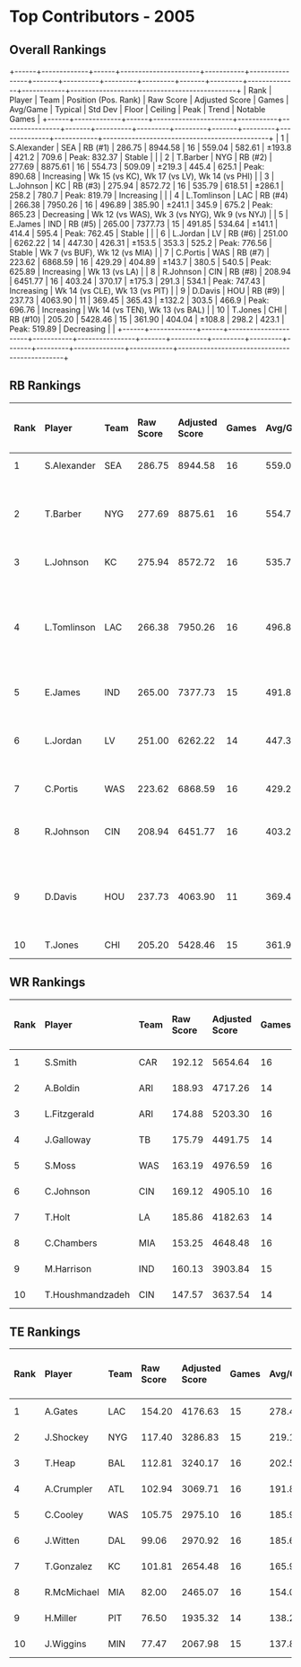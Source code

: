 # Top Contributors - 2005

## Overall Rankings

+------+-------------+------+----------------------+-----------+----------------+-------+----------+---------+---------+-------+---------+--------------+------------+----------------------------------------------+
| Rank | Player      | Team | Position (Pos. Rank) | Raw Score | Adjusted Score | Games | Avg/Game | Typical | Std Dev | Floor | Ceiling | Peak         | Trend      | Notable Games                                |
+------+-------------+------+----------------------+-----------+----------------+-------+----------+---------+---------+-------+---------+--------------+------------+----------------------------------------------+
| 1    | S.Alexander | SEA  | RB (#1)              | 286.75    | 8944.58        | 16    | 559.04   | 582.61  | ±193.8  | 421.2 | 709.6   | Peak: 832.37 | Stable     |                                              |
| 2    | T.Barber    | NYG  | RB (#2)              | 277.69    | 8875.61        | 16    | 554.73   | 509.09  | ±219.3  | 445.4 | 625.1   | Peak: 890.68 | Increasing | Wk 15 (vs KC), Wk 17 (vs LV), Wk 14 (vs PHI) |
| 3    | L.Johnson   | KC   | RB (#3)              | 275.94    | 8572.72        | 16    | 535.79   | 618.51  | ±286.1  | 258.2 | 780.7   | Peak: 819.79 | Increasing |                                              |
| 4    | L.Tomlinson | LAC  | RB (#4)              | 266.38    | 7950.26        | 16    | 496.89   | 385.90  | ±241.1  | 345.9 | 675.2   | Peak: 865.23 | Decreasing | Wk 12 (vs WAS), Wk 3 (vs NYG), Wk 9 (vs NYJ) |
| 5    | E.James     | IND  | RB (#5)              | 265.00    | 7377.73        | 15    | 491.85   | 534.64  | ±141.1  | 414.4 | 595.4   | Peak: 762.45 | Stable     |                                              |
| 6    | L.Jordan    | LV   | RB (#6)              | 251.00    | 6262.22        | 14    | 447.30   | 426.31  | ±153.5  | 353.3 | 525.2   | Peak: 776.56 | Stable     | Wk 7 (vs BUF), Wk 12 (vs MIA)                |
| 7    | C.Portis    | WAS  | RB (#7)              | 223.62    | 6868.59        | 16    | 429.29   | 404.89  | ±143.7  | 380.5 | 540.5   | Peak: 625.89 | Increasing | Wk 13 (vs LA)                                |
| 8    | R.Johnson   | CIN  | RB (#8)              | 208.94    | 6451.77        | 16    | 403.24   | 370.17  | ±175.3  | 291.3 | 534.1   | Peak: 747.43 | Increasing | Wk 14 (vs CLE), Wk 13 (vs PIT)               |
| 9    | D.Davis     | HOU  | RB (#9)              | 237.73    | 4063.90        | 11    | 369.45   | 365.43  | ±132.2  | 303.5 | 466.9   | Peak: 696.76 | Increasing | Wk 14 (vs TEN), Wk 13 (vs BAL)               |
| 10   | T.Jones     | CHI  | RB (#10)             | 205.20    | 5428.46        | 15    | 361.90   | 404.04  | ±108.8  | 298.2 | 423.1   | Peak: 519.89 | Decreasing |                                              |
+------+-------------+------+----------------------+-----------+----------------+-------+----------+---------+---------+-------+---------+--------------+------------+----------------------------------------------+

## RB Rankings

| Rank | Player      | Team | Raw Score | Adjusted Score | Games | Avg/Game | Typical | Std Dev | Floor | Ceiling | Peak         | Trend      | Notable Games (>150% Typical)                |
| :----| :-----------| :----| :---------| :--------------| :-----| :--------| :-------| :-------| :-----| :-------| :------------| :----------| :--------------------------------------------|
| 1    | S.Alexander | SEA  | 286.75    | 8944.58        | 16    | 559.04   | 582.61  | ±193.8  | 421.2 | 709.6   | Peak: 832.37 | Stable     |                                              |
| 2    | T.Barber    | NYG  | 277.69    | 8875.61        | 16    | 554.73   | 509.09  | ±219.3  | 445.4 | 625.1   | Peak: 890.68 | Increasing | Wk 15 (vs KC), Wk 17 (vs LV), Wk 14 (vs PHI) |
| 3    | L.Johnson   | KC   | 275.94    | 8572.72        | 16    | 535.79   | 618.51  | ±286.1  | 258.2 | 780.7   | Peak: 819.79 | Increasing |                                              |
| 4    | L.Tomlinson | LAC  | 266.38    | 7950.26        | 16    | 496.89   | 385.90  | ±241.1  | 345.9 | 675.2   | Peak: 865.23 | Decreasing | Wk 12 (vs WAS), Wk 3 (vs NYG), Wk 9 (vs NYJ) |
| 5    | E.James     | IND  | 265.00    | 7377.73        | 15    | 491.85   | 534.64  | ±141.1  | 414.4 | 595.4   | Peak: 762.45 | Stable     |                                              |
| 6    | L.Jordan    | LV   | 251.00    | 6262.22        | 14    | 447.30   | 426.31  | ±153.5  | 353.3 | 525.2   | Peak: 776.56 | Stable     | Wk 7 (vs BUF), Wk 12 (vs MIA)                |
| 7    | C.Portis    | WAS  | 223.62    | 6868.59        | 16    | 429.29   | 404.89  | ±143.7  | 380.5 | 540.5   | Peak: 625.89 | Increasing | Wk 13 (vs LA)                                |
| 8    | R.Johnson   | CIN  | 208.94    | 6451.77        | 16    | 403.24   | 370.17  | ±175.3  | 291.3 | 534.1   | Peak: 747.43 | Increasing | Wk 14 (vs CLE), Wk 13 (vs PIT)               |
| 9    | D.Davis     | HOU  | 237.73    | 4063.90        | 11    | 369.45   | 365.43  | ±132.2  | 303.5 | 466.9   | Peak: 696.76 | Increasing | Wk 14 (vs TEN), Wk 13 (vs BAL)               |
| 10   | T.Jones     | CHI  | 205.20    | 5428.46        | 15    | 361.90   | 404.04  | ±108.8  | 298.2 | 423.1   | Peak: 519.89 | Decreasing |                                              |

## WR Rankings

| Rank | Player           | Team | Raw Score | Adjusted Score | Games | Avg/Game | Typical | Std Dev | Floor | Ceiling | Peak         | Trend      | Notable Games (>150% Typical) |
| :----| :----------------| :----| :---------| :--------------| :-----| :--------| :-------| :-------| :-----| :-------| :------------| :----------| :-----------------------------|
| 1    | S.Smith          | CAR  | 192.12    | 5654.64        | 16    | 353.41   | 395.01  | ±207.8  | 162.8 | 477.0   | Peak: 717.36 | Decreasing |                               |
| 2    | A.Boldin         | ARI  | 188.93    | 4717.26        | 14    | 336.95   | 357.19  | ±140.9  | 257.6 | 407.7   | Peak: 560.59 | Increasing |                               |
| 3    | L.Fitzgerald     | ARI  | 174.88    | 5203.30        | 16    | 325.21   | 319.47  | ±133.9  | 273.8 | 387.9   | Peak: 508.69 | Stable     |                               |
| 4    | J.Galloway       | TB   | 175.79    | 4491.75        | 14    | 320.84   | 315.68  | ±125.5  | 252.2 | 400.1   | Peak: 515.07 | Stable     |                               |
| 5    | S.Moss           | WAS  | 163.19    | 4976.59        | 16    | 311.04   | 265.92  | ±179.8  | 220.8 | 338.2   | Peak: 688.96 | Decreasing |                               |
| 6    | C.Johnson        | CIN  | 169.12    | 4905.10        | 16    | 306.57   | 284.43  | ±128.2  | 225.8 | 380.9   | Peak: 520.12 | Stable     |                               |
| 7    | T.Holt           | LA   | 185.86    | 4182.63        | 14    | 298.76   | 273.89  | ±119.5  | 196.5 | 406.4   | Peak: 526.23 | Stable     |                               |
| 8    | C.Chambers       | MIA  | 153.25    | 4648.48        | 16    | 290.53   | 249.66  | ±175.4  | 197.5 | 382.7   | Peak: 631.67 | Increasing |                               |
| 9    | M.Harrison       | IND  | 160.13    | 3903.84        | 15    | 260.26   | 277.26  | ±141.5  | 187.6 | 344.8   | Peak: 553.88 | Increasing |                               |
| 10   | T.Houshmandzadeh | CIN  | 147.57    | 3637.54        | 14    | 259.82   | 247.54  | ±124.2  | 193.2 | 331.6   | Peak: 483.06 | Stable     |                               |

## TE Rankings

| Rank | Player      | Team | Raw Score | Adjusted Score | Games | Avg/Game | Typical | Std Dev | Floor | Ceiling | Peak         | Trend      | Notable Games (>150% Typical) |
| :----| :-----------| :----| :---------| :--------------| :-----| :--------| :-------| :-------| :-----| :-------| :------------| :----------| :-----------------------------|
| 1    | A.Gates     | LAC  | 154.20    | 4176.63        | 15    | 278.44   | 270.76  | ±158.4  | 221.3 | 353.3   | Peak: 619.53 | Decreasing |                               |
| 2    | J.Shockey   | NYG  | 117.40    | 3286.83        | 15    | 219.12   | 182.39  | ±130.9  | 124.9 | 307.1   | Peak: 464.68 | Decreasing |                               |
| 3    | T.Heap      | BAL  | 112.81    | 3240.17        | 16    | 202.51   | 163.90  | ±106.7  | 130.6 | 234.8   | Peak: 454.51 | Increasing |                               |
| 4    | A.Crumpler  | ATL  | 102.94    | 3069.71        | 16    | 191.86   | 171.18  | ±101.3  | 143.5 | 229.2   | Peak: 410.33 | Stable     |                               |
| 5    | C.Cooley    | WAS  | 105.75    | 2975.10        | 16    | 185.94   | 187.98  | ±111.7  | 103.7 | 256.2   | Peak: 432.32 | Increasing |                               |
| 6    | J.Witten    | DAL  | 99.06     | 2970.92        | 16    | 185.68   | 180.11  | ±127.9  | 96.3  | 253.3   | Peak: 399.94 | Decreasing |                               |
| 7    | T.Gonzalez  | KC   | 101.81    | 2654.48        | 16    | 165.91   | 157.76  | ±73.2   | 141.1 | 207.9   | Peak: 327.43 | Increasing |                               |
| 8    | R.McMichael | MIA  | 82.00     | 2465.07        | 16    | 154.07   | 144.75  | ±94.1   | 87.0  | 152.3   | Peak: 323.25 | Increasing |                               |
| 9    | H.Miller    | PIT  | 76.50     | 1935.32        | 14    | 138.24   | 132.87  | ±91.5   | 50.4  | 225.3   | Peak: 273.85 | Decreasing |                               |
| 10   | J.Wiggins   | MIN  | 77.47     | 2067.98        | 15    | 137.87   | 114.43  | ±85.0   | 72.4  | 186.6   | Peak: 290.22 | Stable     |                               |

